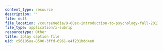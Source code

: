 ```yaml
---
content_type: resource
description: ''
file: null
file_location: /coursemedia/9-00sc-introduction-to-psychology-fall-2011/c56185aa85003ffd6961e4f231bdd4e0_z9XQpjNgeBI.srt
file_type: application/x-subrip
resourcetype: Other
title: 3play caption file
uid: c56185aa-8500-3ffd-6961-e4f231bdd4e0
---
```

